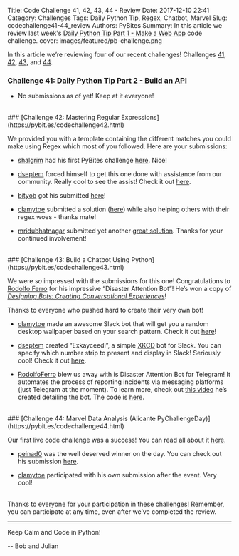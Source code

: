 Title: Code Challenge 41, 42, 43, 44 - Review
Date: 2017-12-10 22:41
Category: Challenges
Tags: Daily Python Tip, Regex, Chatbot, Marvel
Slug: codechallenge41-44_review
Authors: PyBites
Summary: In this article we review last week's [Daily Python Tip Part 1 - Make a Web App](http://pybit.es/codechallenge40.html) code challenge. 
cover: images/featured/pb-challenge.png

In this article we’re reviewing four of our recent challenges! Challenges [41](https://pybit.es/codechallenge41.html), [42](https://pybit.es/codechallenge42.html), [43](https://pybit.es/codechallenge43.html), and [44](https://pybit.es/codechallenge44.html). 

### [Challenge 41: Daily Python Tip Part 2 - Build an API](https://pybit.es/codechallenge41.html)

* No submissions as of yet! Keep at it everyone!


<br>
### [Challenge 42: Mastering Regular Expressions](https://pybit.es/codechallenge42.html)

We provided you with a template containing the different matches you could make using Regex which most of you followed. Here are your submissions:

* [shalgrim](https://github.com/shalgrim) had his first PyBites challenge [here](https://github.com/pybites/challenges/tree/community/42/shalgrim). Nice!

* [dseptem](https://github.com/dseptem) forced himself to get this one done with assistance from our community. Really cool to see the assist! Check it out [here](https://github.com/pybites/challenges/tree/community/42/dseptem).

* [bityob](https://github.com/gityob) got his submitted [here](https://github.com/pybites/challenges/tree/community/42/bityob)!

* [clamytoe](https://github.com/clamytoe) submitted a solution ([here](https://github.com/pybites/challenges/tree/community/42/clamytoe)) while also helping others with their regex woes - thanks mate!

* [mridubhatnagar](https://github.com/mridubhatnagar) submitted yet another [great solution](https://github.com/pybites/challenges/tree/community/42/mridubhatnagar). Thanks for your continued involvement!


<br>
### [Challenge 43: Build a Chatbot Using Python](https://pybit.es/codechallenge43.html)

We were *so* impressed with the submissions for this one! Congratulations to [Rodolfo Ferro](https://twitter.com/FerroRodolfo) for his impressive “Disaster Attention Bot”! He’s won a copy of [*Designing Bots: Creating Conversational Experiences*](https://www.amazon.com/dp/B0723B91XD/?tag=pyb0f-20)!

Thanks to everyone who pushed hard to create their very own bot!

* [clamytoe](https://github.com/clamytoe) made an awesome Slack bot that will get you a random desktop wallpaper based on your search pattern. Check it out [here](https://github.com/pybites/challenges/tree/community/43/clamytoe)!

* [dseptem](https://github.com/dseptem) created “Exkayceedi”, a simple [XKCD](https://xkcd.com/) bot for Slack. You can specify which number strip to present and display in Slack! Seriously cool! Check it out [here](https://github.com/pybites/challenges/tree/community/43/dseptem).

* [RodolfoFerro](https://github.com/RodolfoFerro) blew us away with is Disaster Attention Bot for Telegram! It automates the process of reporting incidents via messaging platforms (just Telegram at the moment). To learn more, check out [this video](https://drive.google.com/file/d/1dOvF17AYKiic85HmzMjnK5Qza2Tg0PNw/view) he’s created detailing the bot. The code is [here](https://github.com/pybites/challenges/tree/community/43/RodolfoFerro).


<br>
### [Challenge 44: Marvel Data Analysis (Alicante PyChallengeDay)](https://pybit.es/codechallenge44.html)

Our first live code challenge was a success! You can read all about it [here](https://pybit.es/alicante-pychallengeday.html). 

* [peinad0](https://github.com/peinad0) was the well deserved winner on the day. You can check out his submission [here](https://github.com/pybites/marvel_challenge/tree/community/peinad0).

* [clamytoe](https://github.com/clamytoe) participated with his own submission after the event. Very cool!


<br>
Thanks to everyone for your participation in these challenges! Remember, you can participate at any time, even after we’ve completed the review.

---

Keep Calm and Code in Python!

-- Bob and Julian
